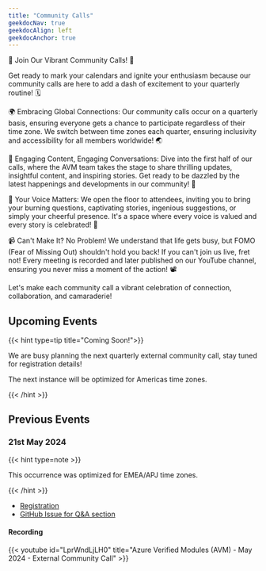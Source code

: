 ```yaml
---
title: "Community Calls"
geekdocNav: true
geekdocAlign: left
geekdocAnchor: true
---
```


🎉 Join Our Vibrant Community Calls! 🎉

Get ready to mark your calendars and ignite your enthusiasm because our community calls are here to add a dash of excitement to your quarterly routine! 🗓️

🌍 Embracing Global Connections: Our community calls occur on a quarterly basis, ensuring everyone gets a chance to participate regardless of their time zone. We switch between time zones each quarter, ensuring inclusivity and accessibility for all members worldwide! 🌏

📣 Engaging Content, Engaging Conversations: Dive into the first half of our calls, where the AVM team takes the stage to share thrilling updates, insightful content, and inspiring stories. Get ready to be dazzled by the latest happenings and developments in our community! 🌟

💬 Your Voice Matters: We open the floor to attendees, inviting you to bring your burning questions, captivating stories, ingenious suggestions, or simply your cheerful presence. It's a space where every voice is valued and every story is celebrated! 🎤

📹 Can't Make It? No Problem! We understand that life gets busy, but FOMO (Fear of Missing Out) shouldn't hold you back! If you can't join us live, fret not! Every meeting is recorded and later published on our YouTube channel, ensuring you never miss a moment of the action! 📽️

Let's make each community call a vibrant celebration of connection, collaboration, and camaraderie!

## Upcoming Events

{{< hint type=tip title="Coming Soon!">}}

We are busy planning the next quarterly external community call, stay tuned for registration details!

The next instance will be optimized for Americas time zones.

{{< /hint >}}

<!-- ### CHANGE ME

> This occurrence is optimized for Americas time zones.

- [Registration](CHANGE ME)
- [GitHub Issue for Q&A section](CHANGE ME) -->

## Previous Events

### 21st May 2024

{{< hint type=note >}}

This occurrence was optimized for EMEA/APJ time zones.

{{< /hint >}}

- [Registration](https://msit.events.teams.microsoft.com/event/0934dbca-3fc0-4a0e-a13f-c4c9dc68889b@72f988bf-86f1-41af-91ab-2d7cd011db47)
- [GitHub Issue for Q&A section](https://github.com/Azure/Azure-Verified-Modules/issues/859)

#### Recording

{{< youtube id="LprWndLjLH0" title="Azure Verified Modules (AVM) - May 2024 - External Community Call" >}}
